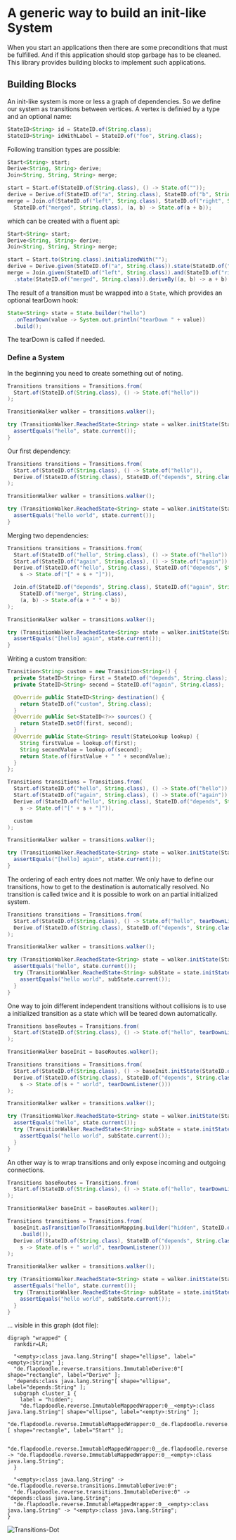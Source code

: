 # A generic way to build an init-like System

When you start an applications then there are some preconditions that must be fulfilled. 
And if this application should stop garbage has to be cleaned. This library provides building blocks to implement
such applications. 

## Building Blocks

An init-like system is more or less a graph of dependencies. So we define our system as transitions between vertices. 
A vertex is definied by a type and an optional name:

```java
StateID<String> id = StateID.of(String.class);
StateID<String> idWithLabel = StateID.of("foo", String.class);
```

Following transition types are possible:

```java
Start<String> start;
Derive<String, String> derive;
Join<String, String, String> merge;

start = Start.of(StateID.of(String.class), () -> State.of(""));
derive = Derive.of(StateID.of("a", String.class), StateID.of("b", String.class), State::of);
merge = Join.of(StateID.of("left", String.class), StateID.of("right", String.class),
  StateID.of("merged", String.class), (a, b) -> State.of(a + b));
```

which can be created with a fluent api:

```java
Start<String> start;
Derive<String, String> derive;
Join<String, String, String> merge;

start = Start.to(String.class).initializedWith("");
derive = Derive.given(StateID.of("a", String.class)).state(StateID.of("b", String.class)).deriveBy(it -> it);
merge = Join.given(StateID.of("left", String.class)).and(StateID.of("right", String.class))
  .state(StateID.of("merged", String.class)).deriveBy((a, b) -> a + b);
```

The result of a transition must be wrapped into a `State`, which provides an optional tearDown hook:

```java
State<String> state = State.builder("hello")
  .onTearDown(value -> System.out.println("tearDown " + value))
  .build();
```

The tearDown is called if needed.

### Define a System

In the beginning you need to create something out of noting.

```java
Transitions transitions = Transitions.from(
  Start.of(StateID.of(String.class), () -> State.of("hello"))
);

TransitionWalker walker = transitions.walker();

try (TransitionWalker.ReachedState<String> state = walker.initState(StateID.of(String.class))) {
  assertEquals("hello", state.current());
}

```

Our first dependency:

```java
Transitions transitions = Transitions.from(
  Start.of(StateID.of(String.class), () -> State.of("hello")),
  Derive.of(StateID.of(String.class), StateID.of("depends", String.class), s -> State.of(s + " world"))
);

TransitionWalker walker = transitions.walker();

try (TransitionWalker.ReachedState<String> state = walker.initState(StateID.of("depends", String.class))) {
  assertEquals("hello world", state.current());
}
```

Merging two dependencies:

```java
Transitions transitions = Transitions.from(
  Start.of(StateID.of("hello", String.class), () -> State.of("hello")),
  Start.of(StateID.of("again", String.class), () -> State.of("again")),
  Derive.of(StateID.of("hello", String.class), StateID.of("depends", String.class),
    s -> State.of("[" + s + "]")),

  Join.of(StateID.of("depends", String.class), StateID.of("again", String.class),
    StateID.of("merge", String.class),
    (a, b) -> State.of(a + " " + b))
);

TransitionWalker walker = transitions.walker();

try (TransitionWalker.ReachedState<String> state = walker.initState(StateID.of("merge", String.class))) {
  assertEquals("[hello] again", state.current());
}
```

Writing a custom transition:

```java
Transition<String> custom = new Transition<String>() {
  private StateID<String> first = StateID.of("depends", String.class);
  private StateID<String> second = StateID.of("again", String.class);

  @Override public StateID<String> destination() {
    return StateID.of("custom", String.class);
  }
  @Override public Set<StateID<?>> sources() {
    return StateID.setOf(first, second);
  }
  @Override public State<String> result(StateLookup lookup) {
    String firstValue = lookup.of(first);
    String secondValue = lookup.of(second);
    return State.of(firstValue + " " + secondValue);
  }
};

Transitions transitions = Transitions.from(
  Start.of(StateID.of("hello", String.class), () -> State.of("hello")),
  Start.of(StateID.of("again", String.class), () -> State.of("again")),
  Derive.of(StateID.of("hello", String.class), StateID.of("depends", String.class),
    s -> State.of("[" + s + "]")),

  custom
);

TransitionWalker walker = transitions.walker();

try (TransitionWalker.ReachedState<String> state = walker.initState(StateID.of("custom", String.class))) {
  assertEquals("[hello] again", state.current());
}
```

The ordering of each entry does not matter. We only have to define our transitions, how to get to the destination is automatically resolved.
No transition is called twice and it is possible to work on an partial initialized system.

```java
Transitions transitions = Transitions.from(
  Start.of(StateID.of(String.class), () -> State.of("hello", tearDownListener())),
  Derive.of(StateID.of(String.class), StateID.of("depends", String.class), s -> State.of(s + " world", tearDownListener()))
);

TransitionWalker walker = transitions.walker();

try (TransitionWalker.ReachedState<String> state = walker.initState(StateID.of(String.class))) {
  assertEquals("hello", state.current());
  try (TransitionWalker.ReachedState<String> subState = state.initState(StateID.of("depends", String.class))) {
    assertEquals("hello world", subState.current());
  }
}
```

One way to join different independent transitions without collisions is to use a initialized
transition as a state which will be teared down automatically.

```java
Transitions baseRoutes = Transitions.from(
  Start.of(StateID.of(String.class), () -> State.of("hello", tearDownListener()))
);

TransitionWalker baseInit = baseRoutes.walker();

Transitions transitions = Transitions.from(
  Start.of(StateID.of(String.class), () -> baseInit.initState(StateID.of(String.class)).asState()),
  Derive.of(StateID.of(String.class), StateID.of("depends", String.class),
    s -> State.of(s + " world", tearDownListener()))
);

TransitionWalker walker = transitions.walker();

try (TransitionWalker.ReachedState<String> state = walker.initState(StateID.of(String.class))) {
  assertEquals("hello", state.current());
  try (TransitionWalker.ReachedState<String> subState = state.initState(StateID.of("depends", String.class))) {
    assertEquals("hello world", subState.current());
  }
}
```

An other way is to wrap transitions and only expose incoming and outgoing connections.

```java
Transitions baseRoutes = Transitions.from(
  Start.of(StateID.of(String.class), () -> State.of("hello", tearDownListener()))
);

TransitionWalker baseInit = baseRoutes.walker();

Transitions transitions = Transitions.from(
  baseInit.asTransitionTo(TransitionMapping.builder("hidden", StateID.of(String.class))
    .build()),
  Derive.of(StateID.of(String.class), StateID.of("depends", String.class),
    s -> State.of(s + " world", tearDownListener()))
);

TransitionWalker walker = transitions.walker();

try (TransitionWalker.ReachedState<String> state = walker.initState(StateID.of(String.class))) {
  assertEquals("hello", state.current());
  try (TransitionWalker.ReachedState<String> subState = state.initState(StateID.of("depends", String.class))) {
    assertEquals("hello world", subState.current());
  }
}

```

... visible in this graph (dot file):

```
digraph "wrapped" {
  rankdir=LR;

  "<empty>:class java.lang.String"[ shape="ellipse", label="<empty>:String" ];
  "de.flapdoodle.reverse.transitions.ImmutableDerive:0"[ shape="rectangle", label="Derive" ];
  "depends:class java.lang.String"[ shape="ellipse", label="depends:String" ];
  subgraph cluster_1 {
    label = "hidden";
    "de.flapdoodle.reverse.ImmutableMappedWrapper:0__<empty>:class java.lang.String"[ shape="ellipse", label="<empty>:String" ];
    "de.flapdoodle.reverse.ImmutableMappedWrapper:0__de.flapdoodle.reverse.transitions.ImmutableStart:0"[ shape="rectangle", label="Start" ];

    "de.flapdoodle.reverse.ImmutableMappedWrapper:0__de.flapdoodle.reverse.transitions.ImmutableStart:0" -> "de.flapdoodle.reverse.ImmutableMappedWrapper:0__<empty>:class java.lang.String";
  }

  "<empty>:class java.lang.String" -> "de.flapdoodle.reverse.transitions.ImmutableDerive:0";
  "de.flapdoodle.reverse.transitions.ImmutableDerive:0" -> "depends:class java.lang.String";
  "de.flapdoodle.reverse.ImmutableMappedWrapper:0__<empty>:class java.lang.String" -> "<empty>:class java.lang.String";
}

```

![Transitions-Dot](HowToBuildAndUseTransitions.svg)